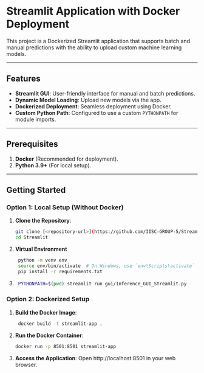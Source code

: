# Streamlit Application with Docker Deployment

This project is a Dockerized Streamlit application that supports batch and manual predictions with the ability to upload custom machine learning models.

---

## Features

- **Streamlit GUI**: User-friendly interface for manual and batch predictions.
- **Dynamic Model Loading**: Upload new models via the app.
- **Dockerized Deployment**: Seamless deployment using Docker.
- **Custom Python Path**: Configured to use a custom `PYTHONPATH` for module imports.

---

## Prerequisites

1. **Docker** (Recommended for deployment).
2. **Python 3.9+** (For local setup).

---
## Getting Started

### Option 1: Local Setup (Without Docker)

1. **Clone the Repository**:
   ```bash
   git clone [<repository-url>](https://github.com/IISC-GROUP-5/Streamlit.git)
   cd Streamlit

2. **Virtual Environment**
   ```bash
    python -m venv env
    source env/bin/activate  # On Windows, use `env\Scripts\activate`
    pip install -r requirements.txt

3. ```bash
    PYTHONPATH=$(pwd) streamlit run gui/Inference_GUI_Streamlit.py

###  Option 2: Dockerized Setup

1. **Build the Docker Image**:
   ```bash
    docker build -t streamlit-app .

2. **Run the Docker Container**:
    ```bash
    docker run -p 8501:8501 streamlit-app

3. **Access the Application**:
Open http://localhost:8501 in your web browser.


